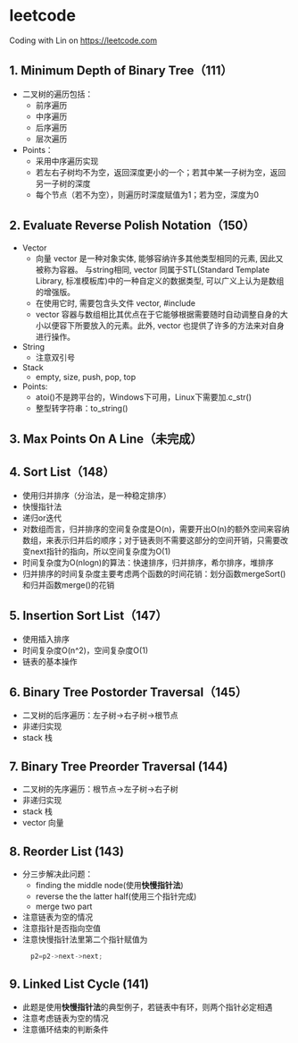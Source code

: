 # leetcode
Coding with Lin on https://leetcode.com

## 1. Minimum Depth of Binary Tree（111）
- 二叉树的遍历包括：
  - 前序遍历
  - 中序遍历
  - 后序遍历
  - 层次遍历
- Points：
  - 采用中序遍历实现
  - 若左右子树均不为空，返回深度更小的一个；若其中某一子树为空，返回另一子树的深度
  - 每个节点（若不为空），则遍历时深度赋值为1；若为空，深度为0
## 2. Evaluate Reverse Polish Notation（150）
- Vector
  - 向量 vector 是一种对象实体, 能够容纳许多其他类型相同的元素, 因此又被称为容器。 与string相同, vector 同属于STL(Standard Template Library, 标准模板库)中的一种自定义的数据类型, 可以广义上认为是数组的增强版。
  - 在使用它时, 需要包含头文件 vector, #include<vector>
  - vector 容器与数组相比其优点在于它能够根据需要随时自动调整自身的大小以便容下所要放入的元素。此外, vector 也提供了许多的方法来对自身进行操作。
- String
  - 注意双引号
- Stack
  - empty, size, push, pop, top
- Points:
  - atoi()不是跨平台的，Windows下可用，Linux下需要加.c_str()
  - 整型转字符串：to_string()
## 3. Max Points On A Line（未完成）
## 4. Sort List（148）
- 使用归并排序（分治法，是一种稳定排序）
- 快慢指针法
- 递归or迭代
- 对数组而言，归并排序的空间复杂度是O(n)，需要开出O(n)的额外空间来容纳数组，来表示归并后的顺序；对于链表则不需要这部分的空间开销，只需要改变next指针的指向，所以空间复杂度为O(1)
- 时间复杂度为O(nlogn)的算法：快速排序，归并排序，希尔排序，堆排序
- 归并排序的时间复杂度主要考虑两个函数的时间花销：划分函数mergeSort()和归并函数merge()的花销
## 5. Insertion Sort List（147）
* 使用插入排序
* 时间复杂度O(n^2)，空间复杂度O(1)
* 链表的基本操作
## 6. Binary Tree Postorder Traversal（145）
* 二叉树的后序遍历：左子树→右子树→根节点
* 非递归实现
* stack 栈
## 7. Binary Tree Preorder Traversal (144)
* 二叉树的先序遍历：根节点→左子树→右子树
* 非递归实现
* stack 栈
* vector 向量
## 8. Reorder List (143)
* 分三步解决此问题：
    * finding the middle node(使用**快慢指针法**)
    * reverse the the latter half(使用三个指针完成)
    * merge two part
* 注意链表为空的情况
* 注意指针是否指向空值
* 注意快慢指针法里第二个指针赋值为
  ```c++
    p2=p2->next->next;
  ```
## 9. Linked List Cycle (141)
* 此题是使用**快慢指针法**的典型例子，若链表中有环，则两个指针必定相遇
* 注意考虑链表为空的情况
* 注意循环结束的判断条件

